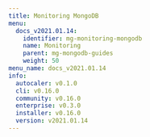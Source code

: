 ```yaml
---
title: Monitoring MongoDB
menu:
  docs_v2021.01.14:
    identifier: mg-monitoring-mongodb
    name: Monitoring
    parent: mg-mongodb-guides
    weight: 50
menu_name: docs_v2021.01.14
info:
  autocaler: v0.1.0
  cli: v0.16.0
  community: v0.16.0
  enterprise: v0.3.0
  installer: v0.16.0
  version: v2021.01.14
---
```


